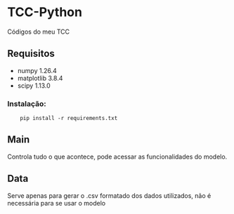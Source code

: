 # TCC-Python
Códigos do meu TCC

## Requisitos
* numpy 1.26.4
* matplotlib 3.8.4
* scipy 1.13.0

### Instalação:

```
    pip install -r requirements.txt
```

## Main

Controla tudo o que acontece, pode acessar as funcionalidades do modelo.

## Data

Serve apenas para gerar o .csv formatado dos dados utilizados, não é necessária para se usar o modelo